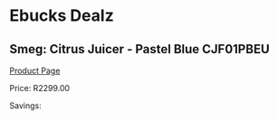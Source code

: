 
# Ebucks Dealz
## Smeg: Citrus Juicer - Pastel Blue CJF01PBEU
[Product Page](https://www.ebucks.com/web/shop/productSelected.do?prodId=1197889683&catId=1196428103)

Price: R2299.00

Savings: 


	